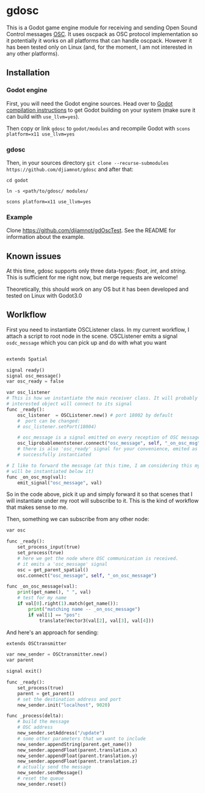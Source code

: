# gdosc
This is a Godot game engine module for receiving and sending Open Sound Control messages [OSC](http://opensoundcontrol.org/introduction-osc).
It uses oscpack as OSC protocol implementation so it potentially it works on all platforms that can handle oscpack. However it has been tested only on Linux (and, for the moment, I am not interested in any other platforms).

## Installation
### Godot engine
First, you will need the Godot engine sources. Head over to [Godot compilation instructions](http://docs.godotengine.org/en/latest/development/compiling/) to get Godot building on your system (make sure it can build with `use_llvm=yes`).

Then copy or link `gdosc` to `godot/modules` and recompile Godot with `scons platform=x11 use_llvm=yes`

### gdosc
Then, in your sources directory `git clone --recurse-submodules https://github.com/djiamnot/gdosc` and after that:

`cd godot`

`ln -s <path/to/gdosc/ modules/`

`scons platform=x11 use_llvm=yes`

### Example
Clone https://github.com/djiamnot/gdOscTest. See the README for information about the example.

## Known issues
At this time, gdosc supports only three data-types: _float_, _int_, and _string_. This is sufficient for me right now, but merge requests are welcome!

Theoretically, this should work on any OS but it has been developed and tested on Linux with Godot3.0

## Worlkflow

First you need to instantiate OSCListener class. In my current workflow, I attach a script to root node in the scene. OSCListener emits a signal `osdc_message` which you can pick up and do with what you want

```python

extends Spatial

signal ready()
signal osc_message()
var osc_ready = false

var osc_listener
# This is how we instantiate the main receiver class. It will probably exist in your scene and
# interested object will connect to its signal
func _ready():
    osc_listener  = OSCListener.new() # port 18002 by default
    #  port can be changed:
    # osc_listener.setPort(18004)

    # osc_message is a signal emitted on every reception of OSC message
    osc_liprobablementstener.connect("osc_message", self, "_on_osc_msg")
    # there is also 'osc_ready' signal for your convenience, emited as soon as the OSC receiver is
    # successfully instantiated

# I like to forward the message (at this time, I am considering this my top-level node and scenes
# will be instantiated below it)
func _on_osc_msg(val):
    emit_signal("osc_message", val)
```

So in the code above, pick it up and simply forward it so that scenes that I will instantiate under my root will subscribe to it. This is the kind of workflow that makes sense to me.

Then, something we can subscribe from any other node:

```python
var osc

func _ready():
    set_process_input(true)
    set_process(true)
    # here we get the node where OSC communication is received.
    # it emits a 'osc_message' signal
    osc = get_parent_spatial()
    osc.connect("osc_message", self, "_on_osc_message")

func _on_osc_message(val):
    print(get_name(), " ", val)
    # test for my name
    if val[0].right(1).match(get_name()):
        print("matching name -- _on_osc_message")
        if val[1] == "pos":
            translate(Vector3(val[2], val[3], val[4]))
```

And here's an approach for sending:

```python
extends OSCtransmitter

var new_sender = OSCtransmitter.new()
var parent

signal exit()

func _ready():
    set_process(true)
    parent = get_parent()
	# set the destination address and port
    new_sender.init("localhost", 9020)

func _process(delta):
	# build the message
	# OSC address
    new_sender.setAddress("/update")
	# some other parameters that we want to include
    new_sender.appendString(parent.get_name())
    new_sender.appendFloat(parent.translation.x)
    new_sender.appendFloat(parent.translation.y)
    new_sender.appendFloat(parent.translation.z)
	# actually send the message
    new_sender.sendMessage()
	# reset the queue
    new_sender.reset()
```

